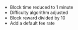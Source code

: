 * Block time reduced to 1 minute
* Difficulty algorithm adjusted
* Block reward divided by 10
* Add a default fee rate